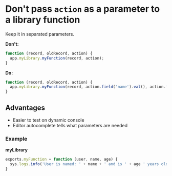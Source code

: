 # Don't pass `action` as a parameter to a library function

Keep it in separated parameters.

**Don't:**

```js
function (record, oldRecord, action) {
  app.myLibrary.myFunction(record, action);
}
```

**Do:**

```js
function (record, oldRecord, action) {
  app.myLibrary.myFunction(record, action.field('name').val(), action.field('age').val());
}
```

## Advantages

- Easier to test on dynamic console
- Editor autocomplete tells what parameters are needed

### Example

**myLibrary**

```js
exports.myFunction = function (user, name, age) {
  sys.logs.info('User is named: ' + name + ' and is ' + age ' years old');
}
